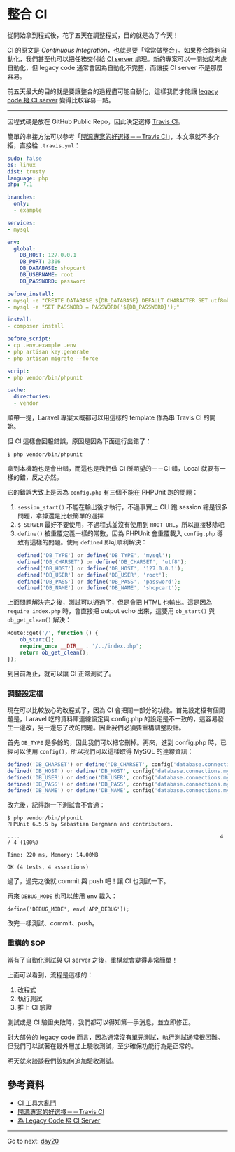 # 整合 CI

從開始拿到程式後，花了五天在調整程式，目的就是為了今天！

CI 的原文是 *Continuous Integration*，也就是要「常常做整合」。如果整合能夠自動化，我們甚至也可以把任務交付給 [CI server][CI 工具大亂鬥] 處理。新的專案可以一開始就考慮自動化，但 legacy code 通常會因為自動化不完整，而讓接 CI server 不是那麼容易。

前五天最大的目的就是要讓整合的過程盡可能自動化，這樣我們才能讓 [legacy code 接 CI server][為 Legacy Code 接 CI Server] 變得比較容易一點。

---

因程式碼是放在 GitHub Public Repo，因此決定選擇 [Travis CI](https://travis-ci.org/)。

簡單的串接方法可以參考「[開源專案的好選擇－－Travis CI][]」，本文章就不多介紹，直接給 `.travis.yml`：

```yaml
sudo: false
os: linux
dist: trusty
language: php
php: 7.1

branches:
  only:
  - example

services:
- mysql

env:
  global:
    DB_HOST: 127.0.0.1
    DB_PORT: 3306
    DB_DATABASE: shopcart
    DB_USERNAME: root
    DB_PASSWORD: password

before_install:
- mysql -e "CREATE DATABASE ${DB_DATABASE} DEFAULT CHARACTER SET utf8mb4 DEFAULT COLLATE utf8mb4_unicode_ci;"
- mysql -e "SET PASSWORD = PASSWORD('${DB_PASSWORD}');"

install:
- composer install

before_script:
- cp .env.example .env
- php artisan key:generate
- php artisan migrate --force

script:
- php vendor/bin/phpunit

cache:
  directories:
  - vendor
```

順帶一提，Laravel 專案大概都可以用這樣的 template 作為串 Travis CI 的開始。

但 CI 這樣會回報錯誤，原因是因為下面這行出錯了：

```
$ php vendor/bin/phpunit
```

拿到本機跑也是會出錯，而這也是我們做 CI 所期望的－－CI 錯，Local 就要有一樣的錯，反之亦然。

它的錯誤大致上是因為 `config.php` 有三個不能在 PHPUnit 跑的問題：

1.  `session_start()` 不能在輸出後才執行，不過事實上 CLI 跑 session 總是很多問題，拿掉還是比較簡單的選擇
2.  `$_SERVER` 最好不要使用，不過程式並沒有使用到 `ROOT_URL`，所以直接移除吧
3.  `define()` 被重覆定義一樣的常數，因為 PHPUnit 會重覆載入 `config.php` 導致有這樣的問題。使用 `defined` 即可順利解決：
    ```php
	defined('DB_TYPE') or define('DB_TYPE', 'mysql');
	defined('DB_CHARSET') or define('DB_CHARSET', 'utf8');
	defined('DB_HOST') or define('DB_HOST', '127.0.0.1');
	defined('DB_USER') or define('DB_USER', 'root');
	defined('DB_PASS') or define('DB_PASS', 'password');
	defined('DB_NAME') or define('DB_NAME', 'shopcart');
    ```

上面問題解決完之後，測試可以通過了，但是會把 HTML 也輸出。這是因為 `require index.php` 時，會直接把 output echo 出來，這要用 `ob_start()` 與 `ob_get_clean()` 解決：

```php
Route::get('/', function () {
    ob_start();
    require_once __DIR__ . '/../index.php';
    return ob_get_clean();
});
```

到目前為止，就可以讓 CI 正常測試了。

### 調整設定檔

現在可以比較放心的改程式了，因為 CI 會把關一部分的功能。首先設定檔有個問題是，Laravel 吃的資料庫連線設定與 config.php 的設定是不一致的，這容易發生一邊改，另一邊忘了改的問題。因此我們必須要重構調整設計。

首先 `DB_TYPE` 是多餘的，因此我們可以把它刪掉。再來，進到 config.php 時，已經可以使用 `config()`，所以我們可以這樣取得 MySQL 的連線資訊：

```php
defined('DB_CHARSET') or define('DB_CHARSET', config('database.connections.mysql.charset'));
defined('DB_HOST') or define('DB_HOST', config('database.connections.mysql.host'));
defined('DB_USER') or define('DB_USER', config('database.connections.mysql.username'));
defined('DB_PASS') or define('DB_PASS', config('database.connections.mysql.password'));
defined('DB_NAME') or define('DB_NAME', config('database.connections.mysql.database'));
```

改完後，記得跑一下測試會不會過：

```
$ php vendor/bin/phpunit
PHPUnit 6.5.5 by Sebastian Bergmann and contributors.

....                                                                4 / 4 (100%)

Time: 220 ms, Memory: 14.00MB

OK (4 tests, 4 assertions)
```

過了，過完之後就 commit 與 push 吧！讓 CI 也測試一下。

再來 `DEBUG_MODE` 也可以使用 env 載入：

```
define('DEBUG_MODE', env('APP_DEBUG'));
```

改完一樣測試、commit、push。

### 重構的 SOP

當有了自動化測試與 CI server 之後，重構就會變得非常簡單！

上面可以看到，流程是這樣的：

1. 改程式
2. 執行測試
3. 推上 CI 驗證

測試或是 CI 驗證失敗時，我們都可以得知第一手消息，並立即修正。

對大部分的 legacy code 而言，因為通常沒有單元測試，執行測試通常很困難。但我們可以試著在最外層加上驗收測試，至少確保功能行為是正常的。

明天就來談談我們該如何追加驗收測試。

## 參考資料

* [CI 工具大亂鬥][]
* [開源專案的好選擇－－Travis CI][]
* [為 Legacy Code 接 CI Server][]

* * *
Go to next:
[day20](day20.md)

[CI 工具大亂鬥]: /src/ironman-intro-of-ci/day22.md
[開源專案的好選擇－－Travis CI]: /src/ironman-intro-of-ci/day24.md
[為 Legacy Code 接 CI Server]: /src/ironman-intro-of-ci/day28.md
